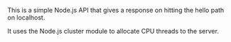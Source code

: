 This is a simple Node.js API that gives a response on hitting the hello path on localhost.

It uses the Node.js cluster module to allocate CPU threads to the server.